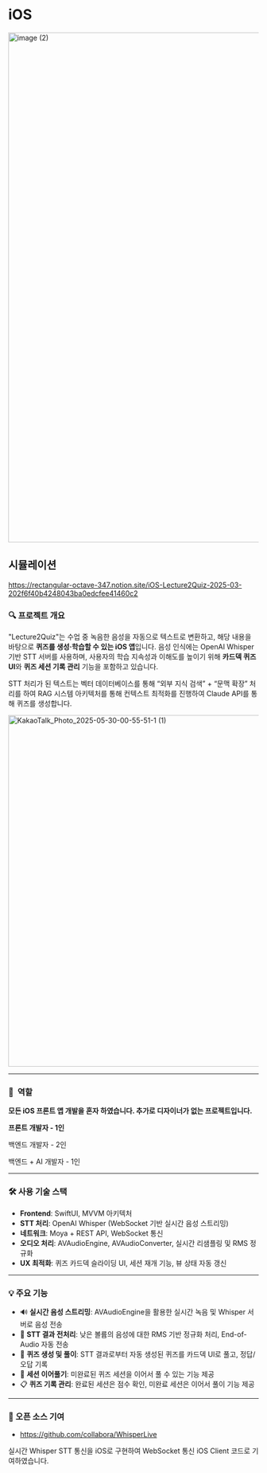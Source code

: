 # iOS

<img width="1536" height="1024" alt="image (2)" src="https://github.com/user-attachments/assets/71451b82-e8b3-4a8f-a31d-7aff9b594709" />

## 시뮬레이션
https://rectangular-octave-347.notion.site/iOS-Lecture2Quiz-2025-03-202f6f40b4248043ba0edcfee41460c2

### 🔍 프로젝트 개요

"Lecture2Quiz"는 수업 중 녹음한 음성을 자동으로 텍스트로 변환하고, 해당 내용을 바탕으로 **퀴즈를 생성·학습할 수 있는 iOS 앱**입니다. 음성 인식에는 OpenAI Whisper 기반 STT 서버를 사용하며, 사용자의 학습 지속성과 이해도를 높이기 위해 **카드덱 퀴즈 UI**와 **퀴즈 세션 기록 관리** 기능을 포함하고 있습니다. 

STT 처리가 된 텍스트는 벡터 데이터베이스를 통해 “외부 지식 검색” + “문맥 확장” 처리를 하여 RAG 시스템 아키텍처를 통해 컨텍스트 최적화를 진행하여 Claude API를 통해 퀴즈를 생성합니다.


<img width="935" height="706" alt="KakaoTalk_Photo_2025-05-30-00-55-51-1 (1)" src="https://github.com/user-attachments/assets/45dad708-1f87-4966-b0f1-df471b007885" />

---

### 💬  역할

**모든 iOS 프론트 앱 개발을 혼자 하였습니다. 추가로 디자이너가 없는 프로젝트입니다.**

**프론트 개발자 - 1인**

백엔드 개발자 - 2인

백엔드 + AI 개발자 - 1인

---

### 🛠 사용 기술 스택

- **Frontend**: SwiftUI, MVVM 아키텍처
- **STT 처리**: OpenAI Whisper (WebSocket 기반 실시간 음성 스트리밍)
- **네트워크**: Moya + REST API, WebSocket 통신
- **오디오 처리**: AVAudioEngine, AVAudioConverter, 실시간 리샘플링 및 RMS 정규화
- **UX 최적화**: 퀴즈 카드덱 슬라이딩 UI, 세션 재개 기능, 뷰 상태 자동 갱신

---

### 💡 주요 기능

- 🔊 **실시간 음성 스트리밍**: AVAudioEngine을 활용한 실시간 녹음 및 Whisper 서버로 음성 전송
- 📄 **STT 결과 전처리**: 낮은 볼륨의 음성에 대한 RMS 기반 정규화 처리, End-of-Audio 자동 전송
- 🧠 **퀴즈 생성 및 풀이**: STT 결과로부터 자동 생성된 퀴즈를 카드덱 UI로 풀고, 정답/오답 기록
- 🔁 **세션 이어풀기**: 미완료된 퀴즈 세션을 이어서 풀 수 있는 기능 제공
- 📋 **퀴즈 기록 관리**: 완료된 세션은 점수 확인, 미완료 세션은 이어서 풀이 기능 제공

---

### 🔎 오픈 소스 기여

- https://github.com/collabora/WhisperLive

실시간 Whisper STT 통신을 iOS로 구현하여 WebSocket 통신 iOS Client 코드로 기여하였습니다.
